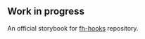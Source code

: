 ## Work in progress

An official storybook for [fh-hooks](https://github.com/stopyransky/fh-hooks) repository.
